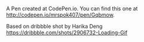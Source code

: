 A Pen created at CodePen.io. You can find this one at http://codepen.io/mrspok407/pen/Gqbmow.

 Based on dribbble shot by Harika Deng https://dribbble.com/shots/2906732-Loading-Gif